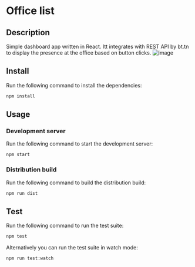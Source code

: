 # Office list

## Description

Simple dashboard app written in React. Itt integrates with REST API by bt.tn to display the presence at the office based on button clicks.
![image](https://user-images.githubusercontent.com/5732023/27762481-195f6bca-5e73-11e7-96b3-e2d24422f7a8.png)

## Install

Run the following command to install the dependencies:

```bash
npm install
```

## Usage

### Development server

Run the following command to start the development server:

```bash
npm start
```

### Distribution build

Run the following command to build the distribution build:

```bash
npm run dist
```

## Test

Run the following command to run the test suite:

```bash
npm test
```

Alternatively you can run the test suite in watch mode:

```
npm run test:watch
```
